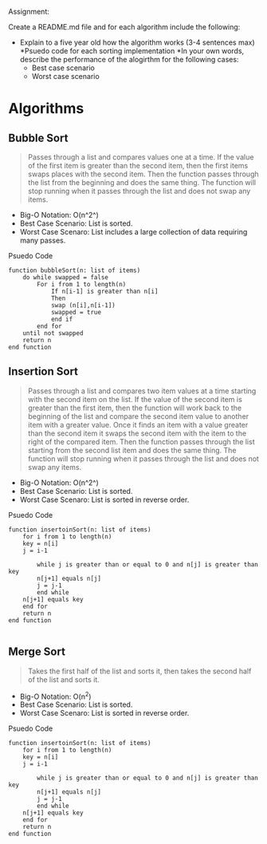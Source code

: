 Assignment:

Create a README.md file and for each algorithm include the following:

* Explain to a five year old how the algorithm works (3-4 sentences max)
*Psuedo code for each sorting implementation
*In your own words, describe the performance of the alogirthm for the following cases:
    * Best case scenario
    * Worst case scenario

# Algorithms

## Bubble Sort

>Passes through a list and compares values one at a time. If the value of the first item is greater than the second item, then the first items swaps places with the second item. Then the function passes through the list from the beginning and does the same thing. The function will stop running when it passes through the list and does not swap any items.

- Big-O Notation: O(n^2^)
- Best Case Scenario: List is sorted.
- Worst Case Scenaro: List includes a large collection of data requiring many passes.

Psuedo Code
```
function bubbleSort(n: list of items)
    do while swapped = false
        For i from 1 to length(n)
	        If n[i-1] is greater than n[i]
	        Then
	        swap (n[i],n[i-1])
	        swapped = true
	        end if
        end for
    until not swapped
    return n
end function
```

## Insertion Sort

>Passes through a list and compares two item values at a time starting with the second item on the list. If the value of the second item is greater than the first item, then the function will work back to the beginning of the list and compare the second item value to another item with a greater value. Once it finds an item with a value greater than the second item it swaps the second item with the item to the right of the compared item. Then the function passes through the list starting from the second list item and does the same thing. The function will stop running when it passes through the list and does not swap any items.

- Big-O Notation: O(n^2^)
- Best Case Scenario: List is sorted.
- Worst Case Scenaro: List is sorted in reverse order.

Psuedo Code
```
function insertoinSort(n: list of items)
	for i from 1 to length(n)
	key = n[i]
	j = i-1

		while j is greater than or equal to 0 and n[j] is greater than key
		n[j+1] equals n[j]
		j = j-1
		end while
	n[j+1] equals key
	end for
	return n
end function
	
```

## Merge Sort

>Takes the first half of the list and sorts it, then takes the second half of the list and sorts it.

- Big-O Notation: O(n<sup>2</sup>)
- Best Case Scenario: List is sorted.
- Worst Case Scenaro: List is sorted in reverse order.

Psuedo Code
```
function insertoinSort(n: list of items)
	for i from 1 to length(n)
	key = n[i]
	j = i-1

		while j is greater than or equal to 0 and n[j] is greater than key
		n[j+1] equals n[j]
		j = j-1
		end while
	n[j+1] equals key
	end for
	return n
end function
	
```

